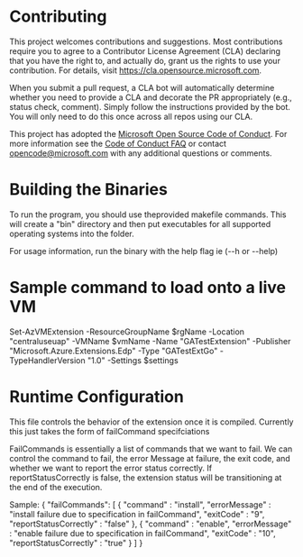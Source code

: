 
# Contributing

This project welcomes contributions and suggestions.  Most contributions require you to agree to a
Contributor License Agreement (CLA) declaring that you have the right to, and actually do, grant us
the rights to use your contribution. For details, visit https://cla.opensource.microsoft.com.

When you submit a pull request, a CLA bot will automatically determine whether you need to provide
a CLA and decorate the PR appropriately (e.g., status check, comment). Simply follow the instructions
provided by the bot. You will only need to do this once across all repos using our CLA.

This project has adopted the [Microsoft Open Source Code of Conduct](https://opensource.microsoft.com/codeofconduct/).
For more information see the [Code of Conduct FAQ](https://opensource.microsoft.com/codeofconduct/faq/) or
contact [opencode@microsoft.com](mailto:opencode@microsoft.com) with any additional questions or comments.


# Building the Binaries

To run the program, you should use theprovided makefile commands. This will create a "bin" directory and then put
executables for all supported operating systems into the folder.

For usage information, run the binary with the help flag ie (--h or --help)

# Sample command to load onto a live VM

Set-AzVMExtension -ResourceGroupName $rgName -Location "centraluseuap" -VMName $vmName -Name "GATestExtension" -Publisher "Microsoft.Azure.Extensions.Edp" -Type "GATestExtGo" -TypeHandlerVersion "1.0" -Settings $settings

# Runtime Configuration 

This file controls the behavior of the extension once it is compiled. Currently this just takes the form of failCommand specifciations

FailCommands is essentially a list of commands that we want to fail. We can control the command to fail, the error Message at failure, the exit code, and whether we want to report the error status correctly. If reportStatusCorrectly is false, the extension status will be transitioning at the end of the execution.

Sample:
{
    "failCommands": [
        {
            "command" : "install",
            "errorMessage" : "install failure due to specification in failCommand",
            "exitCode" : "9",
            "reportStatusCorrectly" : "false"
        },
        {
            "command" : "enable",
            "errorMessage" : "enable failure due to specification in failCommand",
            "exitCode" : "10",
            "reportStatusCorrectly" : "true"
        }
    ]
}